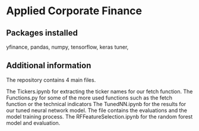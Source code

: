 # Applied Corporate Finance
 
## Packages installed
yfinance, pandas, numpy, tensorflow, keras tuner,

## Additional information
The repository contains 4 main files. 

The Tickers.ipynb for extracting the ticker names for our fetch function. 
The Functions.py for some of the more used functions such as the fetch function or the technical indicators
The TunedNN.ipynb for the results for our tuned neural network model. The file contains the evaluations and the model training process.
The RFFeatureSelection.ipynb for the random forest model and evaluation.






